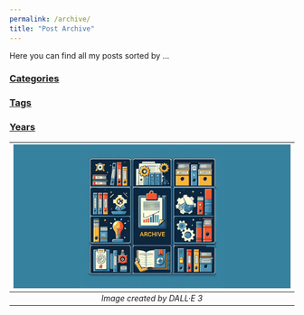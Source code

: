 ```yaml
---
permalink: /archive/
title: "Post Archive"
---
```

Here you can find all my posts sorted by ...

### <i class="fas fa-fw fa-book" aria-hidden="true"></i> [Categories](/categories)

### <i class="fas fa-fw fa-tags" aria-hidden="true"></i> [Tags](/tags)

### <i class="fas fa-fw fa-calendar" aria-hidden="true"></i> [Years](/posts)

| ![image](/assets/images/Thumbnail_Archive.png) |
|:--:|
| *Image created by DALL·E 3* |